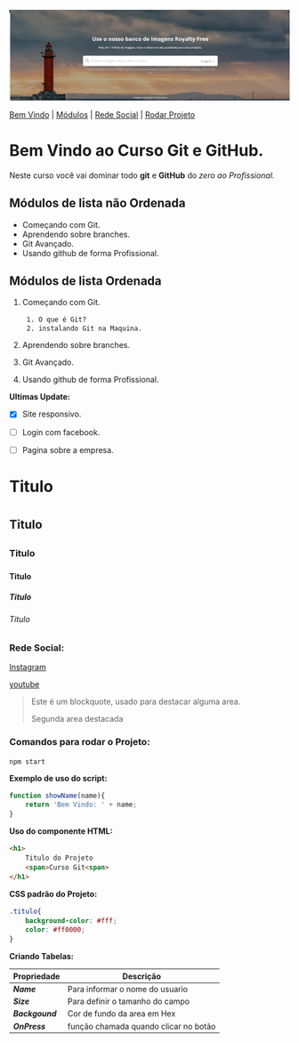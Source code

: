 ![Logo do Git](img/foto1.png)

[Bem Vindo](#bem-vindo-ao-curso-git-e-github) |
[Módulos](#módulos-de-lista-não-ordenada) |
[Rede Social](#rede-social) |
[Rodar Projeto](#comandos-para-rodar-o-projeto)


# Bem Vindo ao Curso Git e GitHub.
Neste curso você vai dominar todo **git** e **GitHub** do _zero ao Profissional._

## Módulos de lista não Ordenada
* Começando com Git.
* Aprendendo sobre branches.
* Git Avançado.
* Usando github de forma Profissional.

## Módulos de lista Ordenada
1. Começando com Git.

        1. O que é Git?
        2. instalando Git na Maquina.
2. Aprendendo sobre branches.
3. Git Avançado.
4. Usando github de forma Profissional.

**Ultimas Update:**

- [x] Site responsivo.
- [ ] Login com facebook.
- [ ] Pagina sobre a empresa.


# Titulo <h1>

## Titulo <h2>

### Titulo <h3>

#### Titulo <h4>

##### Titulo <h5>

###### Titulo <h6>

### Rede Social:
[Instagram](https://instagram.com/sujeitoprogramador)

[youtube](https://youtube.com/c/sujeitoprogramador)

>Este é um blockquote, usado para destacar alguma area.
>
>Segunda area destacada


### Comandos para rodar o Projeto:

```
npm start
```

**Exemplo de uso do script:**
```js
function showName(name){
    return 'Bem Vindo: ' + name;
}
```

**Uso do componente HTML:**

```html
<h1>
    Titulo do Projeto
    <span>Curso Git<span>
</h1>
```

**CSS padrão do Projeto:**

```css
.titulo{
    background-color: #fff;
    color: #ff0000;
}
```

**Criando Tabelas:**

Propriedade | Descrição
----------- | ---------
_**Name**_ | Para informar o nome do usuario
_**Size**_ | Para definir o tamanho do campo
_**Backgound**_ | Cor de fundo da area em Hex
_**OnPress**_ | função chamada quando clicar no botão